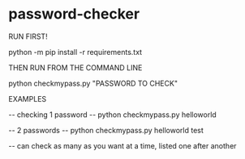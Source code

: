 # password-checker
RUN FIRST!

python -m pip install -r requirements.txt


THEN
RUN FROM THE COMMAND LINE

python checkmypass.py "PASSWORD TO CHECK"

EXAMPLES

-- checking 1 password --
python checkmypass.py helloworld 

-- 2 passwords --
python checkmypass.py helloworld test

-- can check as many as you want at a time, listed one after another
